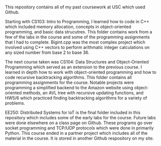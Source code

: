 This repository contains all of my past coursework at USC which used Github.

Starting with CS103: Intro to Programming, I learned how to code in C++ which included memory allocation, concepts in object-oriented programming, and basic data strucutres. This folder contains work from a few of the labs in the course and
some of the programming assignments that I had to complete. Bigint.cpp was the most complex project which involved using C++ vectors to perform arithmatic integer calculations on any sized number from base 2 to base 36.

The next course taken was CS104: Data Structures and Object-Oriented Programming which served as an extension to the previous course. I learned in depth how to work with object-oriented programming and how to code recursive backtracking
algorithms. This folder contains all programming assignments for the course. Notable projects were programming a simplified backend to the Amazon website using object-oriented methods, an AVL tree with recursive updating functions, and 
HW5/6 which practiced finding backtracking algorithms for a variety of problems.

EE250: Distributed Systems for IoT is the final folder included in this repository which includes some of the early labs for the course. Future labs were done elsewhere on a class page on Github. These programs go over socket programming
and TCP/UDP protocols which were done in primarily Python. This course ended in a partner project which includes all of the material in the course. It is stored in another Github respository on my site.
